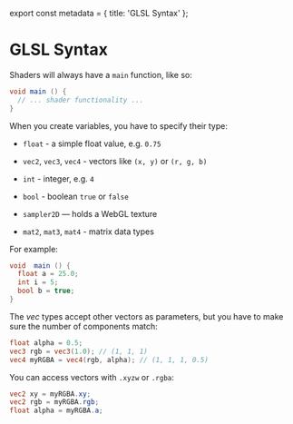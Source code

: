 export const metadata = {
  title: 'GLSL Syntax'
};

# GLSL Syntax

Shaders will always have a `main` function, like so:

```glsl
void main () {
  // ... shader functionality ...
}
```

When you create variables, you have to specify their type:

- `float` - a simple float value, e.g. `0.75`

- `vec2`, `vec3`, `vec4` - vectors like `(x, y)` or `(r, g, b)`

- `int` - integer, e.g. `4`

- `bool` - boolean `true` or `false`

- `sampler2D` — holds a WebGL texture

- `mat2`, `mat3`, `mat4` - matrix data types

For example:

```glsl
void  main () {
  float a = 25.0;
  int i = 5;
  bool b = true;
}
```

The *vec* types accept other vectors as parameters, but you have to make sure the number of components match:

```glsl 
float alpha = 0.5;
vec3 rgb = vec3(1.0); // (1, 1, 1)
vec4 myRGBA = vec4(rgb, alpha); // (1, 1, 1, 0.5)
```

You can access vectors with `.xyzw` or `.rgba`:

```glsl
vec2 xy = myRGBA.xy;
vec2 rgb = myRGBA.rgb;
float alpha = myRGBA.a;
```